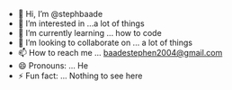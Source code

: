 - 👋 Hi, I’m @stephbaade
- 👀 I’m interested in ...a lot of things
- 🌱 I’m currently learning ... how to code
- 💞️ I’m looking to collaborate on ... a lot of things
- 📫 How to reach me ... baadestephen2004@gmail.com
- 😄 Pronouns: ... He
- ⚡ Fun fact: ... Nothing to see here

<!---
stephbaade/stephbaade is a ✨ special ✨ repository because its `README.md` (this file) appears on your GitHub profile.
You can click the Preview link to take a look at your changes.
--->
